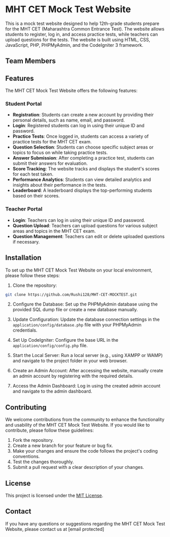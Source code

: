 

# MHT CET Mock Test Website

This is a mock test website designed to help 12th-grade students prepare for the MHT CET (Maharashtra Common Entrance Test). The website allows students to register, log in, and access practice tests, while teachers can upload questions for the tests. The website is built using HTML, CSS, JavaScript, PHP, PHPMyAdmin, and the CodeIgniter 3 framework.

## Team Members

<!-- This project was developed by a group of 4 students. The team members are: -->

<!-- 1. [Student 1](https://github.com/student1)
2. [Student 2](https://github.com/student2)
3. [Student 3](https://github.com/student3)
4. [Student 4](https://github.com/student4) -->

## Features

The MHT CET Mock Test Website offers the following features:

### Student Portal

- **Registration**: Students can create a new account by providing their personal details, such as name, email, and password.
- **Login**: Registered students can log in using their unique ID and password.
- **Practice Tests**: Once logged in, students can access a variety of practice tests for the MHT CET exam.
- **Question Selection**: Students can choose specific subject areas or topics to focus on while taking practice tests.
- **Answer Submission**: After completing a practice test, students can submit their answers for evaluation.
- **Score Tracking**: The website tracks and displays the student's scores for each test taken.
- **Performance Analytics**: Students can view detailed analytics and insights about their performance in the tests.
- **Leaderboard**: A leaderboard displays the top-performing students based on their scores.

### Teacher Portal

- **Login**: Teachers can log in using their unique ID and password.
- **Question Upload**: Teachers can upload questions for various subject areas and topics in the MHT CET exam.
- **Question Management**: Teachers can edit or delete uploaded questions if necessary.

## Installation

To set up the MHT CET Mock Test Website on your local environment, please follow these steps:

1. Clone the repository:

```bash
git clone https://github.com/Rushi128/MHT-CET-MOCKTEST.git
```

2. Configure the Database: Set up the PHPMyAdmin database using the provided SQL dump file or create a new database manually.

3. Update Configuration: Update the database connection settings in the `application/config/database.php` file with your PHPMyAdmin credentials.

4. Set Up CodeIgniter: Configure the base URL in the `application/config/config.php` file.

5. Start the Local Server: Run a local server (e.g., using XAMPP or WAMP) and navigate to the project folder in your web browser.

6. Create an Admin Account: After accessing the website, manually create an admin account by registering with the required details.

7. Access the Admin Dashboard: Log in using the created admin account and navigate to the admin dashboard.

## Contributing

We welcome contributions from the community to enhance the functionality and usability of the MHT CET Mock Test Website. If you would like to contribute, please follow these guidelines:

1. Fork the repository.
2. Create a new branch for your feature or bug fix.
3. Make your changes and ensure the code follows the project's coding conventions.
4. Test the changes thoroughly.
5. Submit a pull request with a clear description of your changes.

## License

This project is licensed under the [MIT License](LICENSE).

## Contact

If you have any questions or suggestions regarding the MHT CET Mock Test Website, please contact us at [email protected]

